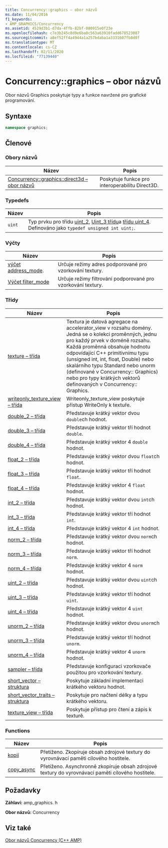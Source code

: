 ```yaml
---
title: Concurrency::graphics – obor názvů
ms.date: 11/04/2016
f1_keywords:
- AMP_GRAPHICS/Concurrency
ms.assetid: 4529d3b1-d7da-4ffb-82bf-080915e0f23e
ms.openlocfilehash: c7e3b245c8d9e6ba0c563a63910fadd678523087
ms.sourcegitcommit: a8ef52ff4a4944a1a257bdaba1a3331607fb8d0f
ms.translationtype: MT
ms.contentlocale: cs-CZ
ms.lasthandoff: 02/11/2020
ms.locfileid: "77139440"
---
```

# <a name="concurrencygraphics-namespace"></a>Concurrency::graphics – obor názvů

Obor názvů Graphics poskytuje typy a funkce navržené pro grafické programování.

## <a name="syntax"></a>Syntaxe

```cpp
namespace graphics;
```

## <a name="members"></a>Členové

### <a name="namespaces"></a>Obory názvů

|Název|Popis|
|----------|-----------------|
|[Concurrency::graphics::direct3d – obor názvů](concurrency-graphics-direct3d-namespace.md)|Poskytuje funkce pro interoperabilitu Direct3D.|

### <a name="typedefs"></a>Typedefs

|Název|Popis|
|----------|-----------------|
|`uint`|Typ prvku pro třídu [uint_2](uint-2-class.md), [Uint_3 třídu](uint-3-class.md)a [třídu uint_4](uint-4-class.md). Definováno jako `typedef unsigned int uint;`.|

### <a name="enumerations"></a>Výčty

|Název|Popis|
|----------|-----------------|
|[výčet address_mode](concurrency-graphics-namespace-enums.md#address_mode).|Určuje režimy adres podporované pro vzorkování textury.|
|[Výčet filter_mode](concurrency-graphics-namespace-enums.md#filter_mode)|Určuje režimy filtrování podporované pro vzorkování textury.|

### <a name="classes"></a>Třídy

|Název|Popis|
|----------|-----------------|
|[texture – třída](texture-class.md)|Textura je datová agregace na accelerator_view v rozsahu domény. Jedná se o kolekci proměnných, jednu pro každý prvek v doméně rozsahu. Každá proměnná obsahuje hodnotu odpovídající C++ primitivnímu typu (unsigned int, int, float, Double) nebo skalárního typu Standard nebo unorm (definované v Concurrency:: Graphics) nebo pro typy krátkých vektorů definovaných v Concurrency:: Graphics.|
|[writeonly_texture_view – třída](writeonly-texture-view-class.md)|Writeonly_texture_view poskytuje přístup WriteOnly k textuře.|
|[double_2 – třída](double-2-class.md)|Představuje krátký vektor dvou `double`ch hodnot.|
|[double_3 – třída](double-3-class.md)|Představuje krátký vektor tří hodnot `double`.|
|[double_4 – třída](double-4-class.md)|Představuje krátký vektor 4 `double` hodnot.|
|[float_2 – třída](float-2-class.md)|Představuje krátký vektor dvou `float`ch hodnot.|
|[float_3 – třída](float-3-class.md)|Představuje krátký vektor tří hodnot `float`.|
|[float_4 – třída](float-4-class.md)|Představuje krátký vektor 4 `float` hodnot.|
|[int_2 – třída](int-2-class.md)|Představuje krátký vektor dvou `int`ch hodnot.|
|[int_3 – třída](int-3-class.md)|Představuje krátký vektor tří hodnot `int`.|
|[int_4 – třída](int-4-class.md)|Představuje krátký vektor 4 `int` hodnot.|
|[norm_2 – třída](norm-2-class.md)|Představuje krátký vektor dvou `norm`ch hodnot.|
|[norm_3 – třída](norm-3-class.md)|Představuje krátký vektor tří hodnot `norm`.|
|[norm_4 – třída](norm-4-class.md)|Představuje krátký vektor 4 `norm` hodnot.|
|[uint_2 – třída](uint-2-class.md)|Představuje krátký vektor dvou `uint`ch hodnot.|
|[uint_3 – třída](uint-3-class.md)|Představuje krátký vektor tří hodnot `uint`.|
|[uint_4 – třída](uint-4-class.md)|Představuje krátký vektor 4 `uint` hodnot.|
|[unorm_2 – třída](unorm-2-class.md)|Představuje krátký vektor dvou `unorm`ch hodnot.|
|[unorm_3 – třída](unorm-3-class.md)|Představuje krátký vektor tří hodnot `unorm`.|
|[unorm_4 – třída](unorm-4-class.md)|Představuje krátký vektor 4 `unorm` hodnot.|
|[sampler – třída](sampler-class.md)|Představuje konfiguraci vzorkovače použitou pro vzorkování textury.|
|[short_vector – struktura](short-vector-structure.md)|Poskytuje základní implementaci krátkého vektoru hodnot.|
|[short_vector_traits – struktura](short-vector-traits-structure.md)|Poskytuje pro načtení délky a typu krátkého vektoru.|
|[texture_view – třída](texture-view-class.md)|Poskytuje přístup pro čtení a zápis k texturě.|

### <a name="functions"></a>Functions

|Název|Popis|
|----------|-----------------|
|[kopií](concurrency-graphics-namespace-functions.md#copy)|Přetíženo. Zkopíruje obsah zdrojové textury do vyrovnávací paměti cílového hostitele.|
|[copy_async](concurrency-graphics-namespace-functions.md#copy_async)|Přetíženo. Asynchronně zkopíruje obsah zdrojové textury do vyrovnávací paměti cílového hostitele.|

## <a name="requirements"></a>Požadavky

**Záhlaví:** amp_graphics. h

**Obor názvů:** Concurrency

## <a name="see-also"></a>Viz také

[Obor názvů Concurrency (C++ AMP)](concurrency-namespace-cpp-amp.md)
